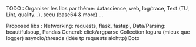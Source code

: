 TODO : Organiser les libs par thème: datascience, web, log/trace, Test (TU, Lint, quality...),  secu (base64 & more)  …

Proposed libs :
Networking: requests, flask, fastapi, 
Data/Parsing: beautifulsoup, Pandas
General: 
click/argparse
Collection
loguru (mieux que logger)
asyncio/threads (idée tp requests aiohttp)
Boto

